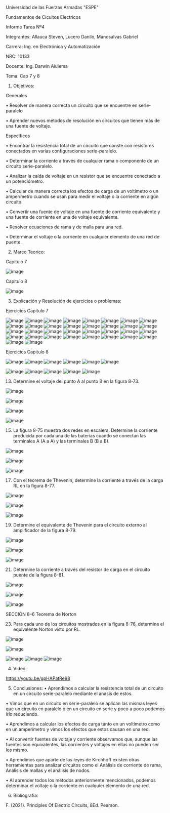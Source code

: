 Universidad de las Fuerzas Armadas "ESPE"

Fundamentos de Cicuitos Electricos

Informe Tarea Nº4

Integrantes: Allauca Steven, Lucero Danilo, Manosalvas Gabriel

Carrera: Ing. en Electrónica y Automatización

NRC: 10133

Docente: Ing. Darwin Alulema

Tema: Cap 7 y 8

1. Objetivos:

Generales

• Resolver de manera correcta un circuito que se encuentre en serie-paralelo

• Aprender nuevos métodos de resolución en circuitos que tienen más de una fuente de voltaje.

Especificos

• Encontrar la resistencia total de un circuito que conste con resistores conectados en varias configuraciones serie-paralelo.

• Determinar la corriente a través de cualquier rama o componente de un circuito serie-paralelo.

• Analizar la caída de voltaje en un resistor que se encuentre conectado a un potenciómetro.

• Calcular de manera correcta los efectos de carga de un voltímetro o un amperímetro cuando se usan para medir el voltaje o la corriente en algún circuito.

• Convertir una fuente de voltaje en una fuente de corriente equivalente y una fuente de corriente en una de voltaje equivalente.

• Resolver ecuaciones de rama y de malla para una red.

• Determinar el voltaje o la corriente en cualquier elemento de una red de puente.

2. Marco Teorico:

Capitulo 7

![image](https://user-images.githubusercontent.com/94025287/146811574-e44cee4a-de1a-4872-aa2e-26c083fa674b.png)


Capitulo 8

![image](https://user-images.githubusercontent.com/94025287/146813504-821a6f37-5744-4a59-beaf-2fbde5b4b03d.png)


3. Explicación y Resolución de ejercicios o problemas:

Ejercicios Capitulo 7

![image](https://user-images.githubusercontent.com/94025287/146946182-314f71ec-0a5a-40b6-87cb-0bd758277942.png)
![image](https://user-images.githubusercontent.com/94025287/146946218-7083a5a1-0e51-413c-b667-7203b1369bcf.png)
![image](https://user-images.githubusercontent.com/94025287/146946235-6f3629b3-ac7a-442c-8f9d-a785352b57bf.png)
![image](https://user-images.githubusercontent.com/94025287/146946290-ba38ff7a-844d-4a28-a342-f0cc0b0bb29b.png)
![image](https://user-images.githubusercontent.com/94025287/146946350-56528444-4875-4524-8932-ae031c2f6d70.png)
![image](https://user-images.githubusercontent.com/94025287/146946384-c3995f83-e6bc-4644-ab6d-43568fe4c505.png)
![image](https://user-images.githubusercontent.com/94025287/146947429-d43e09dd-667e-4269-80ba-af0e61899979.png)
![image](https://user-images.githubusercontent.com/94025287/146947549-3c1882e1-b10b-4d1f-a80c-701a2422a58f.png)
![image](https://user-images.githubusercontent.com/94025287/146947579-9eb4d439-c4a2-473b-a8ba-89e5717607e4.png)
![image](https://user-images.githubusercontent.com/94025287/146947607-e87322f8-29aa-4f3f-9e2f-939044eec14c.png)
![image](https://user-images.githubusercontent.com/94025287/146817425-dfc35b1e-756d-46a6-9476-fd0d79f892e9.png)
![image](https://user-images.githubusercontent.com/94025287/146817438-0f5b3b21-b8da-443d-8fec-caf27e7eb61c.png)
![image](https://user-images.githubusercontent.com/94025287/146817460-6897aa9e-bfef-4935-8c2c-51d60b301f8a.png)
![image](https://user-images.githubusercontent.com/94025287/146817492-960e7779-feeb-4aee-a849-a708c751ed90.png)
![image](https://user-images.githubusercontent.com/94025287/146817509-7626fa86-4ae2-4d99-a533-306c2bd93be9.png)
![image](https://user-images.githubusercontent.com/94025287/146817552-9b148916-4d2f-4d87-851e-4d3ab687e100.png)
![image](https://user-images.githubusercontent.com/94025287/146817564-6d63681f-9800-46fa-aacb-d080b302a76d.png)
![image](https://user-images.githubusercontent.com/94025287/146817595-66188211-69b0-4d56-ad82-387e6fbfb06c.png)
![image](https://user-images.githubusercontent.com/94025287/146817640-d6055153-3989-4bba-9075-09d312c6404c.png)
![image](https://user-images.githubusercontent.com/94025287/146817653-7c973ab7-53b5-484f-a577-d5f7f3259c5f.png)
![image](https://user-images.githubusercontent.com/94025287/146817667-b2645695-95ad-4976-b5f0-eef8d5761cba.png)
![image](https://user-images.githubusercontent.com/94025287/146817720-80da33a8-bf47-4869-84a4-af63936139f6.png)
![image](https://user-images.githubusercontent.com/94025287/146817745-681583f6-4d1d-45d3-81b3-85c82e141d50.png)
![image](https://user-images.githubusercontent.com/94025287/146815270-9db4d14a-668c-4e24-ade7-8a27347e566e.png)
![image](https://user-images.githubusercontent.com/94025287/146815282-30cbbc57-580c-4647-b8db-c54e2231db16.png)
![image](https://user-images.githubusercontent.com/94025287/146815304-baabcae2-3d68-4be5-b655-a5e114dd368e.png)
![image](https://user-images.githubusercontent.com/94025287/146815324-d02207a7-d44b-4ede-9775-bf8fd962a9dc.png)
![image](https://user-images.githubusercontent.com/94025287/146815403-52c1422f-8f9e-411b-a21e-66951c6b983f.png)
![image](https://user-images.githubusercontent.com/94025287/146815459-68a49c3a-a559-4d11-a09f-924b2fc17eb2.png)
![image](https://user-images.githubusercontent.com/94025287/146815430-570a5f29-e251-4384-9f99-6ab71fa7a622.png)
![image](https://user-images.githubusercontent.com/94025287/146815497-ba60bdff-c5e7-41d2-98c3-388de5bcbb84.png)
![image](https://user-images.githubusercontent.com/94025287/146815518-adf7cc45-c960-4800-b155-71bbc0b36a9b.png)
![image](https://user-images.githubusercontent.com/94025287/146816296-09cddd7c-8a07-40ae-b74f-5c55f0a90d47.png)
![image](https://user-images.githubusercontent.com/94025287/146815553-e2afb42d-8103-4c08-83fc-57237b80441f.png)




Ejercicios Capitulo 8

![image](https://user-images.githubusercontent.com/94025287/146948128-64291b16-f141-4a74-8464-2ba4a7c26207.png)
![image](https://user-images.githubusercontent.com/94025287/146948145-37fbfd3b-e632-4076-822c-a7892ce0e4e8.png)
![image](https://user-images.githubusercontent.com/94025287/146948193-c6900442-7e1c-4b79-b4af-d539f6c43479.png)
![image](https://user-images.githubusercontent.com/94025287/146948213-45609f2c-ad63-4621-b663-e538a3fd7918.png)
![image](https://user-images.githubusercontent.com/94025287/146948312-df898db2-1f18-498a-a331-82ac42ee91fa.png)
![image](https://user-images.githubusercontent.com/94025287/146948344-fcad9414-1a4b-48a1-adf1-d2e3e7558ca7.png)


![image](https://user-images.githubusercontent.com/94025287/146816808-3e9a2efd-c5d8-451d-b85c-d2321ee39117.png)
![image](https://user-images.githubusercontent.com/94025287/146816821-1c451e30-14d1-4126-93ba-e1445d3822e8.png)
![image](https://user-images.githubusercontent.com/94025287/146816843-e2ae9b97-c89a-4fad-9975-dd61a5960f10.png)
![image](https://user-images.githubusercontent.com/94025287/146816859-f19da2b9-015d-4347-8da6-9f0e6ec25309.png)
![image](https://user-images.githubusercontent.com/94025287/146816890-5a701470-b5a2-4976-93d8-d047001aee78.png)

13.  Determine el voltaje del punto A al punto B en la figura 8-73.

![image](https://user-images.githubusercontent.com/93210648/146943419-1703cc40-1205-43a2-85ec-d532df5e0997.png)

![image](https://user-images.githubusercontent.com/93210648/146945325-349fd03b-d091-405c-a2f7-05422b8313e9.png)

![image](https://user-images.githubusercontent.com/93210648/146945594-36a276a0-2772-45e0-b13b-388fb428abb9.png)

![image](https://user-images.githubusercontent.com/93210648/146945774-cffd5175-6f74-428c-81bf-eb00af00a690.png)

15. La figura 8-75 muestra dos redes en escalera. Determine la corriente producida por cada una de las baterías cuando se conectan las terminales A (A a A) y las terminales B (B a B).

![image](https://user-images.githubusercontent.com/93210648/146946232-551201a8-3502-49d8-812b-3e0901e036eb.png)

![image](https://user-images.githubusercontent.com/93210648/146946491-0e50f89a-fe95-47e0-a374-fe7331193a34.png)

![image](https://user-images.githubusercontent.com/93210648/146947857-54abe2db-def2-484e-b029-c61534a73a59.png)

17. Con el teorema de Thevenin, determine la corriente a través de la carga RL en la figura 8-77.

![image](https://user-images.githubusercontent.com/93210648/146948788-94d73c28-01b7-4b89-b2cc-88e3346e9f06.png)

![image](https://user-images.githubusercontent.com/93210648/146949540-86258a8b-15f3-4b1d-bbb9-d31e5f12298f.png)

![image](https://user-images.githubusercontent.com/93210648/146949673-aac47fad-bcd2-4724-aa36-366a18f0a1fd.png)

19. Determine el equivalente de Thevenin para el circuito externo al amplificador de la figura 8-79.

![image](https://user-images.githubusercontent.com/93210648/146950066-490bb5aa-d1cd-4552-bad2-d9d1ff6b98cc.png)

![image](https://user-images.githubusercontent.com/93210648/146950444-4ba30537-327f-4d67-b2a9-4d59aea45449.png)

![image](https://user-images.githubusercontent.com/93210648/146950576-5b802370-866f-415b-885c-72ee8e3ddfac.png)

21. Determine la corriente a través del resistor de carga en el circuito puente de la figura 8-81.

![image](https://user-images.githubusercontent.com/93210648/146950880-74b8b667-001a-4735-8e72-1e784aa4fa07.png)

![image](https://user-images.githubusercontent.com/93210648/146951262-ead3c34e-2331-4cc3-9ccf-9dbb85509f52.png)

![image](https://user-images.githubusercontent.com/93210648/146951419-c2a46f9e-b675-4ab1-bbe9-eddec87bbdaf.png)

SECCIÓN 8–6 Teorema de Norton

23. Para cada uno de los circuitos mostrados en la figura 8-76, determine el equivalente Norton visto por RL.

![image](https://user-images.githubusercontent.com/93210648/146951989-d4833f02-f377-4d12-bcf0-cc8ff419e6d3.png)

![image](https://user-images.githubusercontent.com/93210648/146952437-2cae6915-2827-4371-801d-5fdd46612091.png)



![image](https://user-images.githubusercontent.com/94025287/146816898-fb632eea-9982-4fac-9141-14048df0ad0f.png)
![image](https://user-images.githubusercontent.com/94025287/146816915-f31d66fe-ee2e-4b01-b17c-2cc2daa07afa.png)
![image](https://user-images.githubusercontent.com/94025287/146816926-d7d3e5d1-baee-4690-8655-c3bdff6ff1e6.png)






4. Video:

https://youtu.be/gpHAPatRe98

5. Conclusiones:
• Aprendimos a calcular la resistencia total de un circuito en un circuito serie-paralelo mediante el anasis de estos.

• Vimos que en un circuito en serie-paralelo se aplican las mismas leyes que un circuito en paralelo o en un circuito en serie y poco a poco podemos irlo reduciendo.

• Aprendimos a calcular los efectos de carga tanto en un voltímetro como en un amperímetro y vimos los efectos que estos causan en una red.

• Al convertir fuentes de voltaje y corriente observamos que, aunque las fuentes son equivalentes, las corrientes y voltajes en ellas no pueden ser los mismo.

• Aprendimos que aparte de las leyes de Kirchhoff existen otras herramientas para analizar circuitos como el Análisis de corriente de rama, Análisis de mallas y el análisis de nodos.

• Al aprender todos los métodos anteriormente mencionados, podemos determinar el voltaje o la corriente en cualquier elemento de una red.

6. Bibliografia:

F. (2021). Principles Of Electric Circuits, 8Ed. Pearson.
